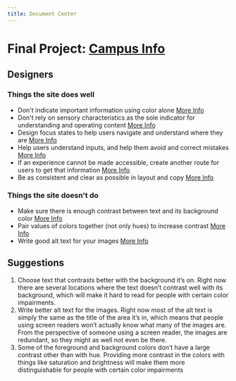 ```yaml
---
title: Document Center
---
```


# Final Project: [Campus Info](https://campusinfo.umich.edu/)

## Designers

### Things the site does well
 - Don't indicate important information using color alone [More Info](http://accessibility.voxmedia.com/#preview-output#designers-2)
 - Don't rely on sensory characteristics as the sole indicator for understanding and operating content [More Info](http://accessibility.voxmedia.com/#preview-output#designers-4)
 - Design focus states to help users navigate and understand where they are [More Info](http://accessibility.voxmedia.com/#preview-output#designers-5)
 - Help users understand inputs, and help them avoid and correct mistakes [More Info](http://accessibility.voxmedia.com/#preview-output#designers-6)
 - If an experience cannot be made accessible, create another route for users to get that information [More Info](http://accessibility.voxmedia.com/#preview-output#designers-8)
 - Be as consistent and clear as possible in layout and copy [More Info](http://accessibility.voxmedia.com/#preview-output#designers-9)

### Things the site doesn't do
 - Make sure there is enough contrast between text and its background color [More Info](http://accessibility.voxmedia.com/#preview-output#designers-1)
 - Pair values of colors together (not only hues) to increase contrast [More Info](http://accessibility.voxmedia.com/#preview-output#designers-3)
 - Write good alt text for your images [More Info](http://accessibility.voxmedia.com/#preview-output#designers-7)

## Suggestions
1.	Choose text that contrasts better with the background it’s on. Right now there are several locations where the text doesn’t contrast well with its background, which will make it hard to read for people with certain color impairments.
2.	Write better alt text for the images. Right now most of the alt text is simply the same as the title of the area it’s in, which means that people using screen readers won’t actually know what many of the images are. From the perspective of someone using a screen reader, the images are redundant, so they might as well not even be there. 
3.	Some of the foreground and background colors don’t have a large contrast other than with hue. Providing more contrast in the colors with things like saturation and brightness will make them more distinguishable for people with certain color impairments
